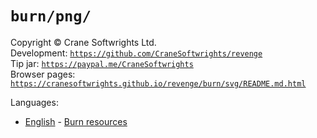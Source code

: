 # `burn/png/`

Copyright © Crane Softwrights Ltd.  
Development: [`https://github.com/CraneSoftwrights/revenge`](https://github.com/CraneSoftwrights/revenge)  
Tip jar: [`https://paypal.me/CraneSoftwrights`](https://paypal.me/CraneSoftwrights)  
Browser pages: [`https://cranesoftwrights.github.io/revenge/burn/svg/README.md.html`](https://cranesoftwrights.github.io/revenge/burn/svg/README.md.html)  

Languages:

- [English](../en/burn.md) - [Burn resources](../en/burn.md)

